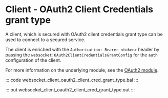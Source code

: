 # Client - OAuth2 Client Credentials grant type

A client, which is secured with OAuth2 client credentials grant type
can be used to connect to a secured service.

The client is enriched with the `Authorization: Bearer <token>` header by
passing the `websocket:OAuth2ClientCredentialsGrantConfig` for the `auth`
configuration of the client.

For more information on the underlying module,
see the [OAuth2 module](https://lib.ballerina.io/ballerina/oauth2/latest/).

::: code websocket_client_oauth2_client_cred_grant_type.bal :::

::: out websocket_client_oauth2_client_cred_grant_type.out :::